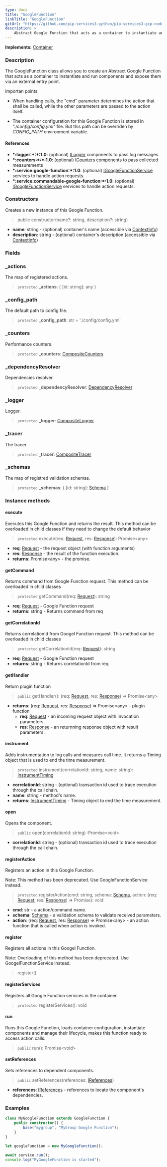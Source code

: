 ```yaml
---
type: docs
title: "GoogleFunction"
linkTitle: "GoogleFunction"
gitUrl: "https://github.com/pip-services3-python/pip-services3-gcp-nodex"
description: >
    Abstract Google Function that acts as a container to instantiate and run components and expose them via an external entry point. 
---
```


**Implements:** [Container](../../../container/containers/container)

### Description
The GoogleFunction class allows you to create an Abstract Google Function that acts as a container to instantiate and run components and expose them via an external entry point. 

Importan points

- When handling calls, the "cmd" parameter determines the action that shall be called, while the other parameters are passed to the action itself.  

- The container configuration for this Google Function is stored in *"./config/config.yml"* file. But this path can be overriden by *CONFIG_PATH* environment variable.

#### References

- **\*:logger:\*:\*:1.0**: (optional) [ILogger](../../../components/log/ilogger) components to pass log messages
- **\*:counters:\*:\*:1.0**: (optional) [ICounters](../../../components/count/icounters) components to pass collected measurements
- **\*:service:google-function:\*:1.0**: (optional) [IGoogleFunctionService](../../services/igoogle_function_service) services to handle action requests.
- **\*:service:commandable-google-function:\*:1.0**: (optional) [IGoogleFunctionService](../../services/igoogle_function_service) services to handle action requests.

### Constructors
Creates a new instance of this Google Function.

> public constructor(name?: string, description?: string)

- **name**: string - (optional) container's name (accessible via [ContextInfo](../../../components/info/context_info))
- **description**: string - (optional) container's description (accessible via [ContextInfo](../../../components/info/context_info))


### Fields

<span class="hide-title-link">

### _actions
The map of registered actions.
> `protected` **_actions**: { [id: string]: any }

### _config_path
The default path to config file.
> `protected` **_config_path**: str = './config/config.yml'

### _counters
Performance counters.
> `protected` **_counters**: [CompositeCounters](../../../components/count/composite_counters)

### _dependencyResolver
Dependencies resolver.
> `protected` **_dependencyResolver**: [DependencyResolver](../../../commons/refer/dependency_resolver)

### _logger
Logger.
> `protected` **_logger**: [CompositeLogger](../../../components/log/composite_logger)

### _tracer
The tracer.
> `protected` **_tracer**: [CompositeTracer](../../../components/trace/composite_tracer)

### _schemas
The map of registred validation schemas.
> `protected` **_schemas**: { [id: string]: [Schema](../../../commons/validate/schema) }

</span>


### Instance methods

#### execute
Executes this Google Function and returns the result.
This method can be overloaded in child classes
if they need to change the default behavior

> `protected` execute(req: [Request](https://expressjs.com/ru/api.html#req), res: [Response](https://expressjs.com/ru/api.html#res)): Promise\<any\>

- **req**: [Request](https://expressjs.com/ru/api.html#req) - the request object (with function arguments)
- **res**: [Response](https://expressjs.com/ru/api.html#res) - the result of the function execution.
- **returns**: Promise\<any\> - the promise.

#### getCommand
Returns command from Google Function request.
This method can be overloaded in child classes

> `protected` getCommand(req: [Request](https://expressjs.com/ru/api.html#req)): string

- **req**: [Request](https://expressjs.com/ru/api.html#req) - Google Function request
- **returns**: string - Returns command from req

#### getCorrelationId
Returns correlationId from Googel Function request.
This method can be overloaded in child classes

> `protected` getCorrelationId(req: [Request](https://expressjs.com/ru/api.html#req)): string

- **req**: [Request](https://expressjs.com/ru/api.html#req) - Google Function request
- **returns**: string - Returns correlationId from req

#### getHandler
Return plugin function

> `public` getHandler(): (req: [Request](https://expressjs.com/ru/api.html#req), res: [Response](https://expressjs.com/ru/api.html#res)) => Promise\<any\>

- **returns**: (req: [Request](https://expressjs.com/ru/api.html#req), res: [Response](https://expressjs.com/ru/api.html#res)) => Promise\<any\> - plugin function
    - **req**: [Request](https://expressjs.com/ru/api.html#req) - an incoming request object with invocation parameters.
    - **res**: [Response](https://expressjs.com/ru/api.html#res) - an returnning response object with result parameters.

#### instrument
Adds instrumentation to log calls and measures call time.
It returns a Timing object that is used to end the time measurement.

> `protected` instrument(correlationId: string, name: string): [InstrumentTiming](../../../rpc/services/instrument_timing)

- **correlationId**: string - (optional) transaction id used to trace execution through the call chain.
- **name**: string - method's name.
- **returns**: [InstrumentTiming](../../../rpc/services/instrument_timing) - Timing object to end the time measurement.

#### open
Opens the component.

> `public` open(correlationId: string) :Promise\<void\>

- **correlationId**: string - (optional) transaction id used to trace execution through the call chain.

#### registerAction
Registers an action in this Google Function.

Note: This method has been deprecated. Use GoogleFunctionService instead.

> `protected` registerAction(cmd: string, schema: [Schema](../../../commons/validate/schema), action: (req: [Request](https://expressjs.com/ru/api.html#req), res: [Response](https://expressjs.com/ru/api.html#res)) => Promise<any>): void 

- **cmd**: str - a action/command name.
- **schema**: [Schema](../../../commons/validate/schema) - a validation schema to validate received parameters.
- **action**: (req: [Request](https://expressjs.com/ru/api.html#req), res: [Response](https://expressjs.com/ru/api.html#res)) => Promise\<any\> - an action function that is called when action is invoked.

#### register
Registers all actions in this Googel Function.

Note: Overloading of this method has been deprecated. Use GoogelFunctionService instead.

> register()

#### registerServices
Registers all Google Function services in the container.

> `protected` registerServices(): void

#### run
Runs this Google Function, loads container configuration,
instantiate components and manage their lifecycle,
makes this function ready to access action calls.

> `public` run(): Promise\<void\>


#### setReferences
Sets references to dependent components.

> `public` setReferences(references: [IReferences](../../../commons/refer/ireferences))

- **references**: [IReferences](../../../commons/refer/ireferences) - references to locate the component's dependencies.


### Examples

```typescript
class MyGoogleFunction extends GoogleFunction {
    public constructor() {
        base("mygroup", "MyGroup Google Function");
    }
}

let googleFunction = new MyGoogleFunction();
   
await service.run();
console.log("MyGoogleFunction is started");
```
